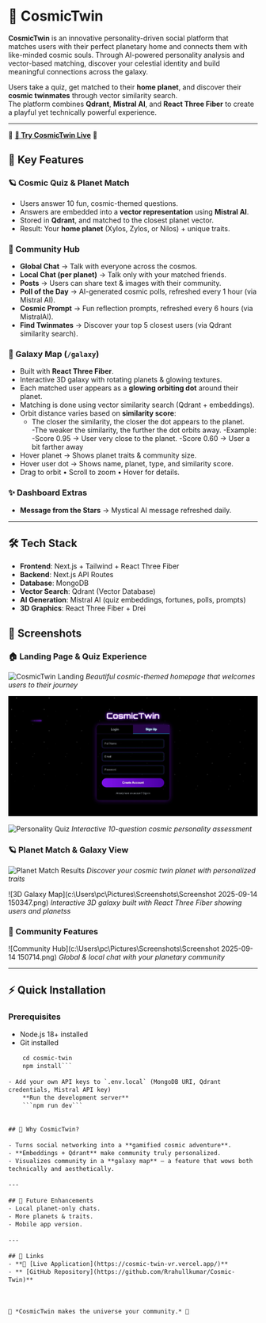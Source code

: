 # 🌌 CosmicTwin

**CosmicTwin** is an innovative personality-driven social platform that matches users with their perfect planetary home and connects them with like-minded cosmic souls. Through AI-powered personality analysis and vector-based matching, discover your celestial identity and build meaningful connections across the galaxy.

Users take a quiz, get matched to their **home planet**, and discover their **cosmic twinmates** through vector similarity search.  
The platform combines **Qdrant**, **Mistral AI**, and **React Three Fiber** to create a playful yet technically powerful experience.

---
🌟 **[🚀 Try CosmicTwin Live](https://cosmic-twin-vr.vercel.app/)** 🌟

## 🚀 Key Features

### 🪐 Cosmic Quiz & Planet Match
- Users answer 10 fun, cosmic-themed questions.
- Answers are embedded into a **vector representation** using **Mistral AI**.
- Stored in **Qdrant**, and matched to the closest planet vector.
- Result: Your **home planet** (Xylos, Zylos, or Nilos) + unique traits.

### 💬 Community Hub
- **Global Chat** → Talk with everyone across the cosmos.
- **Local Chat (per planet)** → Talk only with your matched friends.
- **Posts** → Users can share text & images with their community.
- **Poll of the Day** → AI-generated cosmic polls, refreshed every 1 hour (via Mistral AI).
- **Cosmic Prompt** → Fun reflection prompts, refreshed every 6 hours (via MistralAI).
- **Find Twinmates** → Discover your top 5 closest users (via Qdrant similarity search).

### 🌌 Galaxy Map (`/galaxy`)
- Built with **React Three Fiber**.
- Interactive 3D galaxy with rotating planets & glowing textures.
- Each matched user appears as a **glowing orbiting dot** around their planet.
- Matching is done using vector similarity search (Qdrant + embeddings).
- Orbit distance varies based on **similarity score**:
  - The closer the similarity, the closer the dot appears to the planet.  
  -The weaker the similarity, the further the dot orbits away.
  -Example:
   -Score 0.95 → User very close to the planet.
   -Score 0.60 → User a bit farther away
- Hover planet → Shows planet traits & community size.
- Hover user dot → Shows name, planet, type, and similarity score.
- Drag to orbit • Scroll to zoom • Hover for details.

### ✨ Dashboard Extras
- **Message from the Stars** → Mystical AI message refreshed daily.

---

## 🛠️ Tech Stack

- **Frontend**: Next.js + Tailwind + React Three Fiber
- **Backend**: Next.js API Routes
- **Database**: MongoDB
- **Vector Search**: Qdrant (Vector Database)
- **AI Generation**: Mistral AI (quiz embeddings, fortunes, polls, prompts)
- **3D Graphics**: React Three Fiber + Drei

## 📸 Screenshots

### 🏠 Landing Page & Quiz Experience
![CosmicTwin Landing](c:\Users\pc\Downloads\Screenshot_14-9-2025_145852_cosmic-twin-vr.vercel.app.jpeg)
*Beautiful cosmic-themed homepage that welcomes users to their journey*

![Login/Signup](Screenshot_14-9-2025_145959_cosmic-twin-vr.vercel.app.jpeg)

![Personality Quiz](c:\Users\pc\Downloads\Screenshot_14-9-2025_15132_cosmic-twin-vr.vercel.app.jpeg)
*Interactive 10-question cosmic personality assessment*

### 🪐 Planet Match & Galaxy View
![Planet Match Results](c:\Users\pc\Downloads\Screenshot_14-9-2025_15217_cosmic-twin-vr.vercel.app.jpeg)
*Discover your cosmic twin planet with personalized traits*

![3D Galaxy Map](c:\Users\pc\Pictures\Screenshots\Screenshot 2025-09-14 150347.png)
*Interactive 3D galaxy built with React Three Fiber showing users and planetss*

### 💬 Community Features
![Community Hub](c:\Users\pc\Pictures\Screenshots\Screenshot 2025-09-14 150714.png)
*Global & local chat with your planetary community*

---


## ⚡ Quick Installation

### Prerequisites
- Node.js 18+ installed
- Git installed
```git clone https://github.com/Rrahullkumar/Cosmic-Twin
    cd cosmic-twin
    npm install```

- Add your own API keys to `.env.local` (MongoDB URI, Qdrant credentials, Mistral API key)
    **Run the development server**
    ```npm run dev```


## 🌟 Why CosmicTwin?

- Turns social networking into a **gamified cosmic adventure**.  
- **Embeddings + Qdrant** make community truly personalized.  
- Visualizes community in a **galaxy map** — a feature that wows both technically and aesthetically.  

---

## 📌 Future Enhancements
- Local planet-only chats.  
- More planets & traits.   
- Mobile app version.  

---

## 🔗 Links
- **🌟 [Live Application](https://cosmic-twin-vr.vercel.app/)**
- ** [GitHub Repository](https://github.com/Rrahullkumar/Cosmic-Twin)**



🌠 *CosmicTwin makes the universe your community.* 🚀
